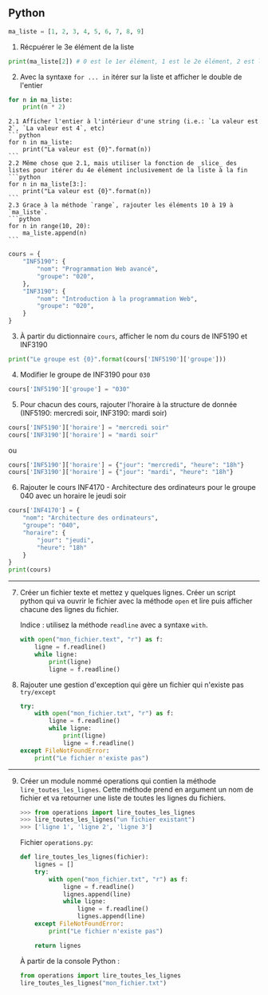 ## Python

```python
ma_liste = [1, 2, 3, 4, 5, 6, 7, 8, 9]
```

1. Récpuérer le 3e élément de la liste

```python
print(ma_liste[2]) # 0 est le 1er élément, 1 est le 2e élément, 2 est le 3 élément, etc
```

2. Avec la syntaxe `for ... in` itérer sur la liste et afficher le double de l'entier
```python
for n in ma_liste:
    print(n * 2)
```

    2.1 Afficher l'entier à l'intérieur d'une string (i.e.: `La valeur est 2`, `La valeur est 4`, etc)
    ```python
    for n in ma_liste:
        print("La valeur est {0}".format(n))
    ```
    2.2 Même chose que 2.1, mais utiliser la fonction de _slice_ des listes pour itérer du 4e élément inclusivement de la liste à la fin
    ```python
    for n in ma_liste[3:]:
        print("La valeur est {0}".format(n))
    ```
    2.3 Grace à la méthode `range`, rajouter les éléments 10 à 19 à `ma_liste`.
    ```python
    for n in range(10, 20):
        ma_liste.append(n)
    ```

```python
cours = {
    "INF5190": {
        "nom": "Programmation Web avancé",
        "groupe": "020",
    },
    "INF3190": {
        "nom": "Introduction à la programmation Web",
        "groupe": "020",
    }
}
```

3. À partir du dictionnaire `cours`, afficher le nom du cours de INF5190 et INF3190
```python
print("Le groupe est {0}".format(cours['INF5190']['groupe']))
```

4. Modifier le groupe de INF3190 pour `030`
```python
cours['INF5190']['groupe'] = "030"
```

5. Pour chacun des cours, rajouter l'horaire à la structure de donnée (INF5190: mercredi soir, INF3190: mardi soir)
```python
cours['INF5190']['horaire'] = "mercredi soir"
cours['INF3190']['horaire'] = "mardi soir"
```

ou

```python
cours['INF5190']['horaire'] = {"jour": "mercredi", "heure": "18h"}
cours['INF3190']['horaire'] = {"jour": "mardi", "heure": "18h"}
```

6. Rajouter le cours INF4170 - Architecture des ordinateurs pour le groupe 040 avec un horaire le jeudi soir

```python
cours['INF4170'] = {
    "nom": "Architecture des ordinateurs",
    "groupe": "040",
    "horaire": {
        "jour": "jeudi",
        "heure": "18h"
    }
}
print(cours)
```

----

7. Créer un fichier texte et mettez y quelques lignes. Créer un script python qui va ouvrir le fichier avec la
    méthode `open` et lire puis afficher chacune des lignes du fichier.

    Indice : utilisez la méthode `readline` avec a syntaxe `with`.
    ```python
    with open("mon_fichier.text", "r") as f:
        ligne = f.readline()
        while ligne:
            print(ligne)
            ligne = f.readline()
    ```

8. Rajouter une gestion d'exception qui gère un fichier qui n'existe pas `try/except`
    ```python
    try:
        with open("mon_fichier.txt", "r") as f:
            ligne = f.readline()
            while ligne:
                print(ligne)
                ligne = f.readline()
    except FileNotFoundError:
        print("Le fichier n'existe pas")
    ```


----

9. Créer un module nommé operations qui contien la méthode `lire_toutes_les_lignes`. Cette méthode prend en argument
    un nom de fichier et va retourner une liste de toutes les lignes du fichiers.

    ```python
    >>> from operations import lire_toutes_les_lignes
    >>> lire_toutes_les_lignes("un fichier existant")
    >>> ['ligne 1', 'ligne 2', 'ligne 3']
    ```

    Fichier `operations.py`:
    ```python
    def lire_toutes_les_lignes(fichier):
        lignes = []
        try:
            with open("mon_fichier.txt", "r") as f:
                ligne = f.readline()
                lignes.append(line)
                while ligne:
                    ligne = f.readline()
                    lignes.append(line)
        except FileNotFoundError:
            print("Le fichier n'existe pas")

        return lignes
    ```

    À partir de la console Python :
    ```python
    from operations import lire_toutes_les_lignes
    lire_toutes_les_lignes("mon_fichier.txt")
    ```

